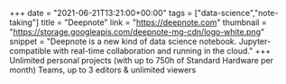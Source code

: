 +++
date = "2021-06-21T13:21:00+00:00"
tags = ["data-science","note-taking"]
title = "Deepnote"
link = "https://deepnote.com"
thumbnail = "https://storage.googleapis.com/deepnote-mg-cdn/logo-white.png"
snippet = "Deepnote is a new kind of data science notebook. Jupyter-compatible with real-time collaboration and running in the cloud."
+++
Unlimited personal projects
(with up to 750h of Standard Hardware per month)
Teams, up to 3 editors & unlimited viewers


